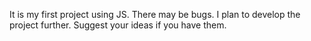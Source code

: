 It is my first project using JS. There may be bugs. I plan to develop the project further. Suggest your ideas if you have them.
